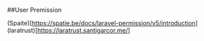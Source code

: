##User Premission

(Spaite)[https://spatie.be/docs/laravel-permission/v5/introduction] <br/>
(laratrust)[https://laratrust.santigarcor.me/]
